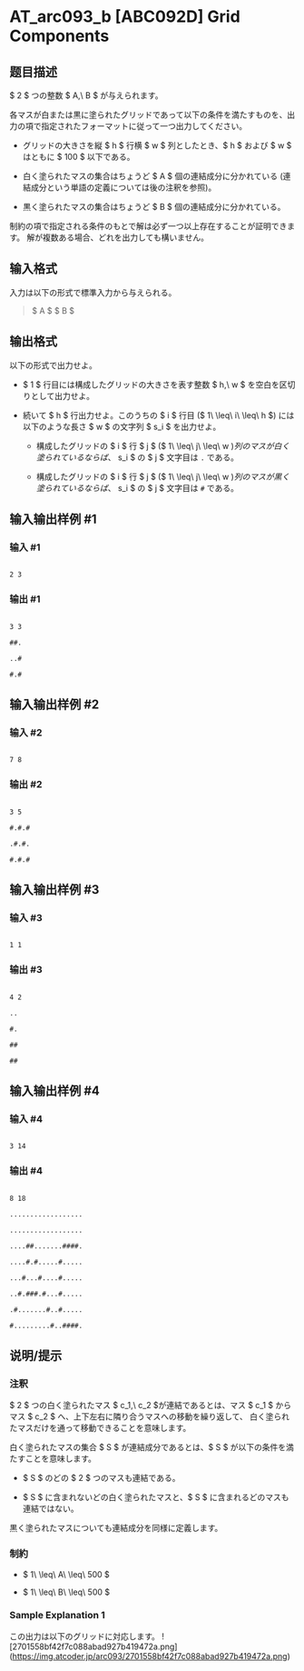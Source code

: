 # AT_arc093_b [ABC092D] Grid Components

## 题目描述

[problemUrl]: https://atcoder.jp/contests/abc092/tasks/arc093_b

$ 2 $ つの整数 $ A,\ B $ が与えられます。

各マスが白または黒に塗られたグリッドであって以下の条件を満たすものを、出力の項で指定されたフォーマットに従って一つ出力してください。

- グリッドの大きさを縦 $ h $ 行横 $ w $ 列としたとき、$ h $ および $ w $ はともに $ 100 $ 以下である。
- 白く塗られたマスの集合はちょうど $ A $ 個の連結成分に分かれている (連結成分という単語の定義については後の注釈を参照)。
- 黒く塗られたマスの集合はちょうど $ B $ 個の連結成分に分かれている。

制約の項で指定される条件のもとで解は必ず一つ以上存在することが証明できます。 解が複数ある場合、どれを出力しても構いません。

## 输入格式

入力は以下の形式で標準入力から与えられる。

> $ A $ $ B $

## 输出格式

以下の形式で出力せよ。

- $ 1 $ 行目には構成したグリッドの大きさを表す整数 $ h,\ w $ を空白を区切りとして出力せよ。
- 続いて $ h $ 行出力せよ。このうちの $ i $ 行目 ($ 1\ \leq\ i\ \leq\ h $) には以下のような長さ $ w $ の文字列 $ s_i $ を出力せよ。
  - 構成したグリッドの $ i $ 行 $ j $ ($ 1\ \leq\ j\ \leq\ w $) 列のマスが白く塗られているならば、$ s_i $ の $ j $ 文字目は `.` である。
  - 構成したグリッドの $ i $ 行 $ j $ ($ 1\ \leq\ j\ \leq\ w $) 列のマスが黒く塗られているならば、$ s_i $ の $ j $ 文字目は `#` である。

## 输入输出样例 #1

### 输入 #1

```
2 3
```

### 输出 #1

```
3 3
##.
..#
#.#
```

## 输入输出样例 #2

### 输入 #2

```
7 8
```

### 输出 #2

```
3 5
#.#.#
.#.#.
#.#.#
```

## 输入输出样例 #3

### 输入 #3

```
1 1
```

### 输出 #3

```
4 2
..
#.
##
##
```

## 输入输出样例 #4

### 输入 #4

```
3 14
```

### 输出 #4

```
8 18
..................
..................
....##.......####.
....#.#.....#.....
...#...#....#.....
..#.###.#...#.....
.#.......#..#.....
#.........#..####.
```

## 说明/提示

### 注釈

$ 2 $ つの白く塗られたマス $ c_1,\ c_2 $が連結であるとは、マス $ c_1 $ からマス $ c_2 $ へ、上下左右に隣り合うマスへの移動を繰り返して、 白く塗られたマスだけを通って移動できることを意味します。

白く塗られたマスの集合 $ S $ が連結成分であるとは、$ S $ が以下の条件を満たすことを意味します。

- $ S $ のどの $ 2 $ つのマスも連結である。
- $ S $ に含まれないどの白く塗られたマスと、$ S $ に含まれるどのマスも連結ではない。

黒く塗られたマスについても連結成分を同様に定義します。

### 制約

- $ 1\ \leq\ A\ \leq\ 500 $
- $ 1\ \leq\ B\ \leq\ 500 $

### Sample Explanation 1

この出力は以下のグリッドに対応します。 !\[2701558bf42f7c088abad927b419472a.png\](https://img.atcoder.jp/arc093/2701558bf42f7c088abad927b419472a.png)
